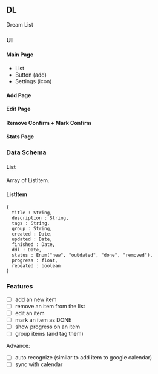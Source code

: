 ## DL

Dream List

### UI

#### Main Page

- List
- Button (add)
- Settings (icon)

#### Add Page

#### Edit Page

#### Remove Confirm + Mark Confirm

#### Stats Page


### Data Schema

#### List

Array of ListItem.

#### ListItem

```
{
  title : String,
  description : String,
  tags : String,
  group : String,
  created : Date,
  updated : Date,
  finished : Date,
  ddl : Date,
  status : Enum("new", "outdated", "done", "removed"),
  progress : float,
  repeated : boolean
}
```

### Features

- [ ] add an new item
- [ ] remove an item from the list
- [ ] edit an item
- [ ] mark an item as DONE
- [ ] show progress on an item
- [ ] group items (and tag them)

Advance:

- [ ] auto recognize (similar to add item to google calendar)
- [ ] sync with calendar
